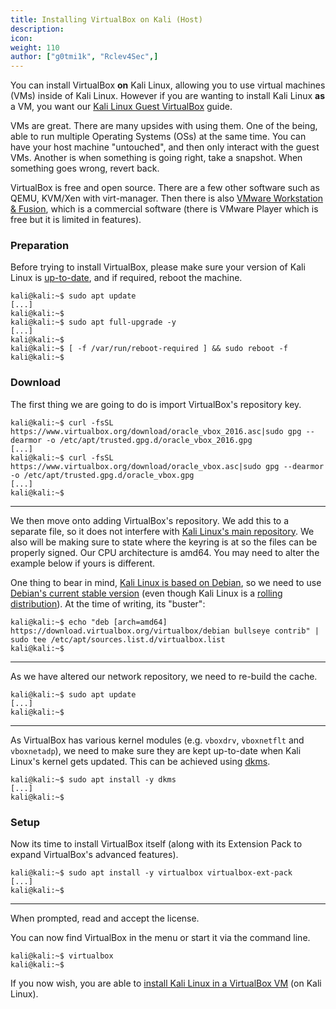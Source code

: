 ```yaml
---
title: Installing VirtualBox on Kali (Host)
description:
icon:
weight: 110
author: ["g0tmi1k", "Rclev4Sec",]
---
```


You can install VirtualBox **on** Kali Linux, allowing you to use virtual machines (VMs) inside of Kali Linux. However if you are wanting to install Kali Linux **as** a VM, you want our [Kali Linux Guest VirtualBox](/docs/virtualization/install-virtualbox-guest-vm/) guide.

VMs are great. There are many upsides with using them. One of the being, able to run multiple Operating Systems (OSs) at the same time. You can have your host machine "untouched", and then only interact with the guest VMs. Another is when something is going right, take a snapshot. When something goes wrong, revert back.

VirtualBox is free and open source. There are a few other software such as QEMU, KVM/Xen with virt-manager. Then there is also [VMware Workstation & Fusion](/docs/virtualization/install-vmware-host/), which is a commercial software (there is VMware Player which is free but it is limited in features).

### Preparation

Before trying to install VirtualBox, please make sure your version of Kali Linux is [up-to-date](/docs/general-use/updating-kali/), and if required, reboot the machine.

```console
kali@kali:~$ sudo apt update
[...]
kali@kali:~$
kali@kali:~$ sudo apt full-upgrade -y
[...]
kali@kali:~$
kali@kali:~$ [ -f /var/run/reboot-required ] && sudo reboot -f
kali@kali:~$
```

### Download

The first thing we are going to do is import VirtualBox's repository key.

```console
kali@kali:~$ curl -fsSL https://www.virtualbox.org/download/oracle_vbox_2016.asc|sudo gpg --dearmor -o /etc/apt/trusted.gpg.d/oracle_vbox_2016.gpg
[...]
kali@kali:~$ curl -fsSL https://www.virtualbox.org/download/oracle_vbox.asc|sudo gpg --dearmor -o /etc/apt/trusted.gpg.d/oracle_vbox.gpg
[...]
kali@kali:~$
```

- - -

We then move onto adding VirtualBox's repository.
We add this to a separate file, so it does not interfere with [Kali Linux's main repository](/docs/general-use/kali-linux-sources-list-repositories/). We also will be making sure to state where the keyring is at so the files can be properly signed.
Our CPU architecture is amd64. You may need to alter the example below if yours is different.

One thing to bear in mind, [Kali Linux is based on Debian](/docs/policy/kali-linux-relationship-with-debian/), so we need to use [Debian's current stable version](https://www.debian.org/releases/stable/) (even though Kali Linux is a [rolling distribution](/docs/general-use/kali-branches/)). At the time of writing, its "buster":

```console
kali@kali:~$ echo "deb [arch=amd64] https://download.virtualbox.org/virtualbox/debian bullseye contrib" | sudo tee /etc/apt/sources.list.d/virtualbox.list
kali@kali:~$
```

- - -

As we have altered our network repository, we need to re-build the cache.

```console
kali@kali:~$ sudo apt update
[...]
kali@kali:~$
```

- - -

As VirtualBox has various kernel modules (e.g. `vboxdrv`, `vboxnetflt` and `vboxnetadp`), we need to make sure they are kept up-to-date when Kali Linux's kernel gets updated. This can be achieved using [dkms](https://packages.debian.org/testing/dkms).

```console
kali@kali:~$ sudo apt install -y dkms
[...]
kali@kali:~$
```

### Setup

Now its time to install VirtualBox itself (along with its Extension Pack to expand VirtualBox's advanced features).

```console
kali@kali:~$ sudo apt install -y virtualbox virtualbox-ext-pack
[...]
kali@kali:~$
```

- - -

When prompted, read and accept the license.

You can now find VirtualBox in the menu or start it via the command line.

```console
kali@kali:~$ virtualbox
kali@kali:~$
```

If you now wish, you are able to [install Kali Linux in a VirtualBox VM](/docs/virtualization/install-virtualbox-guest-vm/) (on Kali Linux).
